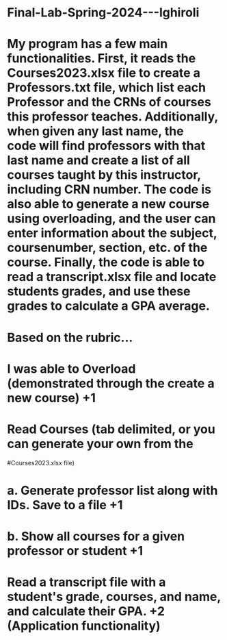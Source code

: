 # Final-Lab-Spring-2024---lghiroli
# My program has a few main functionalities. First, it reads the Courses2023.xlsx file to create a Professors.txt file, which list each Professor and the CRNs of courses this professor teaches. Additionally, when given any last name, the code will find professors with that last name and create a list of all courses taught by this instructor, including CRN number. The code is also able to generate a new course using overloading, and the user can enter information about the subject, coursenumber, section, etc. of the course. Finally, the code is able to read a transcript.xlsx file and locate students grades, and use these grades to calculate a GPA average. 
# Based on the rubric...
# I was able to Overload (demonstrated through the create a new course) +1
# Read Courses (tab delimited, or you can generate your own from the
#Courses2023.xlsx file)
# a. Generate professor list along with IDs. Save to a file +1
# b. Show all courses for a given professor or student +1
# Read a transcript file with a student's grade, courses, and name, and calculate their GPA. +2 (Application functionality)


